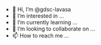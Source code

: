 - 👋 Hi, I’m @gdsc-lavasa
- 👀 I’m interested in ...
- 🌱 I’m currently learning ...
- 💞️ I’m looking to collaborate on ...
- 📫 How to reach me ...

<!---
gdsc-lavasa/gdsc-lavasa is a ✨ special ✨ repository because its `README.md` (this file) appears on your GitHub profile.
You can click the Preview link to take a look at your changes.
--->
